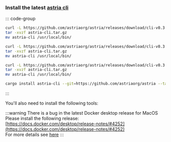 ### Install the latest [astria cli](https://github.com/astriaorg/astria/releases/tag/cli-v0.2.2)

::: code-group
   ```bash [ARM Mac]
   curl -L https://github.com/astriaorg/astria/releases/download/cli-v0.3.1/astria-cli-aarch64-apple-darwin.tar.gz > astria-cli.tar.gz
   tar -xvzf astria-cli.tar.gz
   mv astria-cli /usr/local/bin/
   ```

   ```bash [X86_64 Mac]
  curl -L https://github.com/astriaorg/astria/releases/download/cli-v0.3.1/astria-cli-x86_64-apple-darwin.tar.gz > astria-cli.tar.gz
  tar -xvzf astria-cli.tar.gz
  mv astria-cli /usr/local/bin/
   ```

   ```bash [x86_64 Linux]
  curl -L https://github.com/astriaorg/astria/releases/download/cli-v0.3.1/astria-cli-x86_64-unknown-linux-gnu.tar.gz > astria-cli.tar.gz
  tar -xvzf astria-cli.tar.gz
  mv astria-cli /usr/local/bin/
   ```
  
  ```bash [From Source]
  cargo install astria-cli --git=https://github.com/astriaorg/astria --tag=cli-v0.3.1 --locked
   ```

:::

<!-- <Tabs>
  <TabItem value="ARM Mac" label="ARM Mac" default>

  ```bash
  curl -L https://github.com/astriaorg/astria/releases/download/cli-v0.3.1/astria-cli-aarch64-apple-darwin.tar.gz > astria-cli.tar.gz
  tar -xvzf astria-cli.tar.gz
  mv astria-cli /usr/local/bin/
  ```

  </TabItem>
  <TabItem value="X86_64 Mac" label="X86_64 Mac">

  ```bash
  curl -L https://github.com/astriaorg/astria/releases/download/cli-v0.3.1/astria-cli-x86_64-apple-darwin.tar.gz > astria-cli.tar.gz
  tar -xvzf astria-cli.tar.gz
  mv astria-cli /usr/local/bin/
  ``` 

  </TabItem>
  <TabItem value="x86_64 Linux" label="x86_64 Linux">

  ```bash
  curl -L https://github.com/astriaorg/astria/releases/download/cli-v0.3.1/astria-cli-x86_64-unknown-linux-gnu.tar.gz > astria-cli.tar.gz
  tar -xvzf astria-cli.tar.gz
  mv astria-cli /usr/local/bin/
  ```

  </TabItem>
   <TabItem value="From Source" label="From Source">

  ```bash
  cargo install astria-cli --git=https://github.com/astriaorg/astria --tag=cli-v0.3.1 --locked
  ```

  </TabItem>
</Tabs> -->

You'll also need to install the following tools:

:::warning
There is a bug in the latest Docker desktop release for MacOS  
Please install the following release: [https://docs.docker.com/desktop/release-notes/#4252](https://docs.docker.com/desktop/release-notes/#4252)  
For more details see [here](https://github.com/docker/for-mac/issues/7100)
:::
